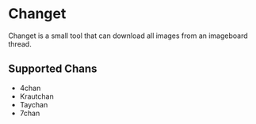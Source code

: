 # Changet

Changet is a small tool that can download all images from an imageboard thread.

## Supported Chans
- 4chan
- Krautchan
- Taychan
- 7chan
